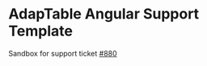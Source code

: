 # AdapTable Angular Support Template

Sandbox for support ticket [#880](https://adaptabletools.zendesk.com/agent/tickets/880)

